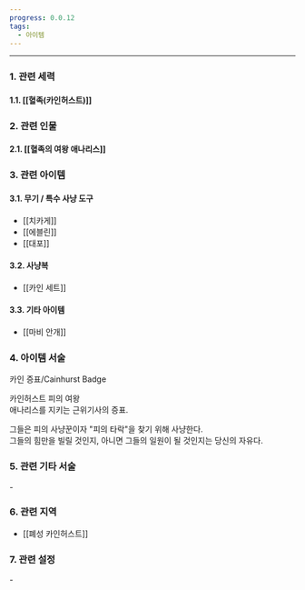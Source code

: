 ```yaml
---
progress: 0.0.12
tags:
  - 아이템
---
```

---
### 1. 관련 세력 
#### 1.1. [[혈족(카인허스트)]]

### 2. 관련 인물
#### 2.1. [[혈족의 여왕 애나리스]]

### 3. 관련 아이템
#### 3.1. 무기 / 특수 사냥 도구
- [[치카게]]
- [[에블린]]
- [[대포]]
#### 3.2. 사냥복
- [[카인 세트]]
#### 3.3. 기타 아이템
- [[마비 안개]]

### 4. 아이템 서술
카인 증표/Cainhurst Badge

카인허스트 피의 여왕  
애나리스를 지키는 근위기사의 증표.  
  
그들은 피의 사냥꾼이자 "피의 타락"을 찾기 위해 사냥한다.  
그들의 힘만을 빌릴 것인지, 아니면 그들의 일원이 될 것인지는 당신의 자유다.

### 5. 관련 기타 서술
\-

### 6. 관련 지역
- [[폐성 카인허스트]]
### 7. 관련 설정
\-